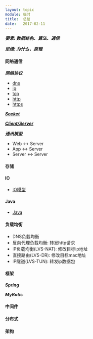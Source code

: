 ```yaml
---
layout: topic
module: 临时
title:  总结
date:   2017-02-11
---
```


***要素: 数据结构、算法、通信***

***思维: 为什么、原理***

#### 网络通信

***网络协议***

* [dns](/topic/network/dns.html)
* [ip](/topic/network/ip.html)
* [tcp](/topic/network/tcp.html)
* [http](/topic/network/http.html)
* [https](/topic/network/https.html)

***[Socket](/topic/linux/socket.html)***

***[Client/Server](/topic/network/client-server.html)***

***通讯模型***

* Web <-> Server
* App <-> Server
* Server <-> Server

#### 存储

#### IO

* [IO模型](/topic/linux/io-model.html)

#### Java

* [Java](/topic/java/java.html)

#### 负载均衡

* DNS负载均衡
* 反向代理负载均衡: 转发http请求
* IP负载均衡(LVS-NAT): 修改目标ip地址
* 直接路由(LVS-DR): 修改目标mac地址
* IP隧道(LVS-TUN): 转发ip数据包

#### 框架

***Spring***

***MyBatis***

#### 中间件

#### 分布式

#### 架构
